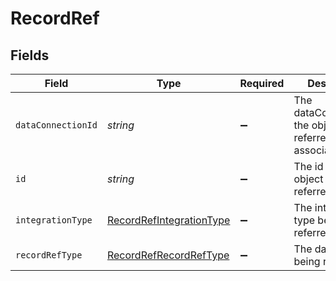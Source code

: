 # RecordRef


## Fields

| Field                                                                       | Type                                                                        | Required                                                                    | Description                                                                 |
| --------------------------------------------------------------------------- | --------------------------------------------------------------------------- | --------------------------------------------------------------------------- | --------------------------------------------------------------------------- |
| `dataConnectionId`                                                          | *string*                                                                    | :heavy_minus_sign:                                                          | The dataConnectionId the object being referred to is associated with.       |
| `id`                                                                        | *string*                                                                    | :heavy_minus_sign:                                                          | The id of the object being referred to.                                     |
| `integrationType`                                                           | [RecordRefIntegrationType](../../models/shared/recordrefintegrationtype.md) | :heavy_minus_sign:                                                          | The integration type begin referred to.                                     |
| `recordRefType`                                                             | [RecordRefRecordRefType](../../models/shared/recordrefrecordreftype.md)     | :heavy_minus_sign:                                                          | The datatype being referred to.                                             |